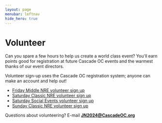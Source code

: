 ```yaml
---
layout: page
menubar: leftnav
hide_hero: true
---
```


# Volunteer

Can you spare a few hours to help us create a world class event? You'll earn points good for registration at future Cascade OC events and the warmest thanks of our event directors.

Volunteer sign-up uses the Cascade OC registration system; anyone can make an account and help out!

* [Friday Middle NRE volunteer sign up](https://register.cascadeoc.org/Volunteer/JobList/1443)
* [Saturday Classic NRE volunteer sign up](https://register.cascadeoc.org/Volunteer/JobList/1444)
* [Saturday Social Events volunteer sign up](https://register.cascadeoc.org/Volunteer/JobList/1446)
* [Sunday Classic NRE volunteer sign up](https://register.cascadeoc.org/Volunteer/JobList/1445)

Questions about volunteering? E-mail **JN2024@CascadeOC.org**